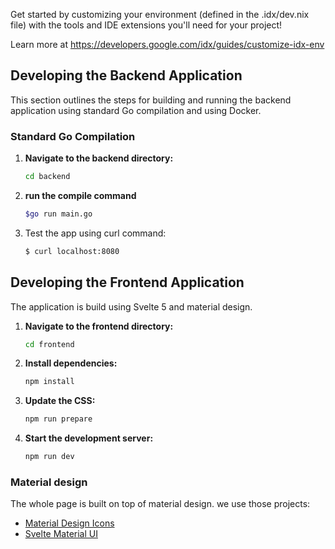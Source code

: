 Get started by customizing your environment (defined in the .idx/dev.nix file) with the tools and IDE extensions you'll need for your project!

Learn more at https://developers.google.com/idx/guides/customize-idx-env

## Developing the Backend Application 

This section outlines the steps for building and running the backend application using standard Go compilation and using Docker.

### Standard Go Compilation

1. **Navigate to the backend directory:**

    ```bash
    cd backend
    ```

2. **run the compile command**

    ```bash
    $go run main.go
    ```

3. Test the app using curl command:

    ```bash
    $ curl localhost:8080
    ```

## Developing the Frontend Application

The application is build using Svelte 5 and material design.

1.  **Navigate to the frontend directory:**

    ```bash
    cd frontend
    ```

2.  **Install dependencies:**

    ```bash
    npm install
    ```
3.  **Update the CSS:**

    ```bash
    npm run prepare
    ```

4.  **Start the development server:**

    ```bash
    npm run dev
    ```

### Material design

The whole page is built on top of material design. we use those projects:

- [Material Design Icons](https://pictogrammers.com/library/mdi/)
- [Svelte Material UI](sveltematerialui.com)